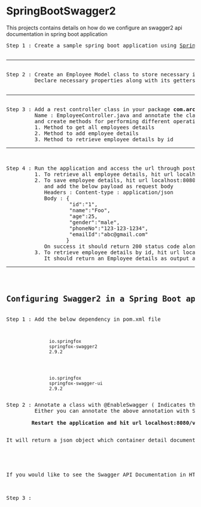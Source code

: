# SpringBootSwagger2
This projects contains details on how do we configure an swagger2 api documentation in spring boot application

<pre>
Step 1 : Create a sample spring boot application using <a href="https://start.spring.io/">Spring Initilizr</a>

<hr/>
Step 2 : Create an Employee Model class to store necessary information.
         Declare necessary properties along with its getters and setters

<hr/>
Step 3 : Add a rest controller class in your package <b>com.arcagile.springbootswagger2</b>
         Name : EmployeeController.java and annotate the class with @RestController
         and create methods for performing different operations
         1. Method to get all employees details
         2. Method to add employee details
         3. Method to retrieve employee details by id
<hr/>

Step 4 : Run the application and access the url through postman to perform above operation
         1. To retrieve all employee details, hit url localhost:8080/employee/ in postman as GET request
         2. To save employee details, hit url localhost:8080/employee/ in postman as POST request
            and add the below payload as request body
            Headers : Content-type : application/json
            Body : {
                   	"id":"1",
                   	"name":"Foo",
                   	"age":25,
                   	"gender":"male",
                   	"phoneNo":"123-123-1234",
                   	"emailId":"abc@gmail.com"
                   }
            On success it should return 200 status code along with the object it has stored
         3. To retrieve employee details by id, hit url localhost:8080/employee/1 in postman as GET request
            It should return an Employee details as output along with 200 status code.
<hr/>
</pre>

<pre>
<h2>Configuring Swagger2 in a Spring Boot application</h2>
Step 1 : Add the below dependency in pom.xml file
            <code>
            <!-- THIS DEPENDENCY WILL HELP TO CREATE AN API DOCUMENTATION BASED END POINTS AVAILABLE IN A APPLICATION -->
            <dependency>
                <groupId>io.springfox</groupId>
                <artifactId>springfox-swagger2</artifactId>
                <version>2.9.2</version>
            </dependency>

            <!-- THIS DEPENDENCY WILL HELP TO CREATE HTML VIEW OF THE REST END POINTS AVAILABLE IN A APPLICATION -->
            <dependency>
                <groupId>io.springfox</groupId>
                <artifactId>springfox-swagger-ui</artifactId>
                <version>2.9.2</version>
            </dependency>
            </code>
Step 2 : Annotate a class with @EnableSwagger ( Indicates that Swagger support should be enabled)
         Either you can annotate the above annotation with SpringBoot main class or you can create a separate configuration class to define the properties of swagger2

        <b>Restart the application and hit url localhost:8080/v2/api-docs</b>
        <p>It will return a json object which container detail documentation about your application</p>

        <p>If you would like to see the Swagger API Documentation in HTML view then hit http://localhost:8080/swagger-ui.html#/</p>

Step 3 :
</pre>
